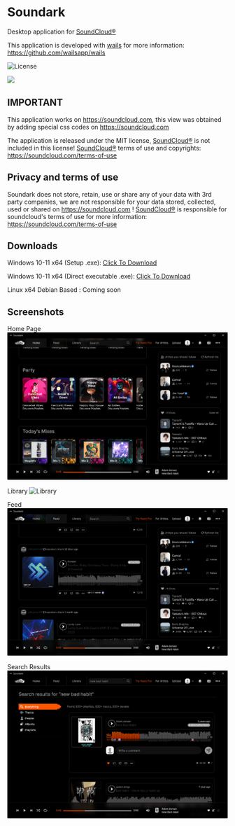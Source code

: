 # Soundark

Desktop application for [SoundCloud®](https://soundcloud.com) 

This application is developed with [wails](https://github.com/wailsapp/wails) for more information: https://github.com/wailsapp/wails

![License](https://img.shields.io/github/license/{sunaipa5}/{Soundark}.svg)

<a href="https://soundcloud.com" target="_blank">
<img src="https://img.shields.io/badge/SoundCloud-FF3300?style=for-the-badge&logo=soundcloud&logoColor=white">
</a>

## IMPORTANT
This application works on https://soundcloud.com, this view was obtained by adding special css codes on https://soundcloud.com

The application is released under the MIT license, [SoundCloud®](https://soundcloud.com)  is not included in this license!  [SoundCloud®](https://soundcloud.com)  terms of use and copyrights: https://soundcloud.com/terms-of-use

## Privacy and terms of use
Soundark does not store, retain, use or share any of your data with 3rd party companies, we are not responsible for your data stored, collected, used or shared on https://soundcloud.com ! [SoundCloud®](https://soundcloud.com) is responsible for soundcloud's terms of use for more information: https://soundcloud.com/terms-of-use

## Downloads

Windows 10-11 x64 (Setup .exe): [Click To Download]()

Windows 10-11 x64 (Direct executable .exe): [Click To Download]()

Linux x64 Debian Based : Coming soon

## Screenshots

Home Page
![Home](https://github.com/sunaipa5/Soundark/blob/main/screenshots/home.png?raw=true)

Library
![Library](https://github.com/sunaipa5/Soundark/assets/67613319/729481fe-615d-468c-a570-66a9a7e8f42c)

Feed
![Feed](https://github.com/sunaipa5/Soundark/blob/main/screenshots/feed.png?raw=true)

Search Results
![Search](https://github.com/sunaipa5/Soundark/blob/main/screenshots/search.png?raw=true)

